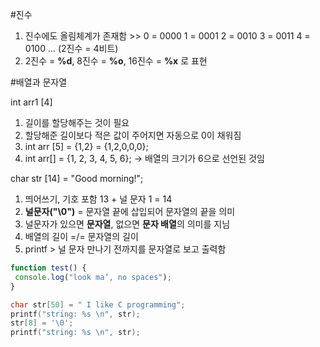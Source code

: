 #진수

1. 진수에도 올림체계가 존재함 >> 0 = 0000 1 = 0001 2 = 0010 3 = 0011 4 = 0100 ... (2진수 = 4비트)
2. 2진수 = **%d**, 8진수 = **%o**, 16진수 = **%x** 로 표현

#배열과 문자열

int arr1 [4]
1. 길이를 할당해주는 것이 필요
2. 할당해준 길이보다 적은 값이 주어지면 자동으로 0이 채워짐
3. int arr [5] = {1,2} = {1,2,0,0,0};
4. int arr[] = {1, 2, 3, 4, 5, 6}; -> 배열의 크기가 6으로 선언된 것임
   
char str [14] = "Good morning!";
1. 띄어쓰기, 기호 포함 13 + 널 문자 1 = 14
2. **널문자("\0")** = 문자열 끝에 삽입되어 문자열의 끝을 의미
3. 널문자가 있으면 **문자열**, 없으면 **문자 배열**의 의미를 지님
4. 배열의 길이 =/= 문자열의 길이
5. printf > 널 문자 만나기 전까지를 문자열로 보고 출력함

```javascript
function test() {
 console.log("look ma’, no spaces");
}
```

```c++
char str[50] = " I like C programming";
printf("string: %s \n", str);
str[8] = '\0';
printf("string: %s \n", str);
```

